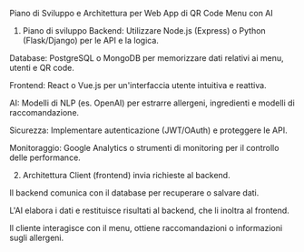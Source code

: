 Piano di Sviluppo e Architettura per Web App di QR Code Menu con AI
1. Piano di sviluppo
Backend: Utilizzare Node.js (Express) o Python (Flask/Django) per le API e la logica.

Database: PostgreSQL o MongoDB per memorizzare dati relativi ai menu, utenti e QR code.

Frontend: React o Vue.js per un'interfaccia utente intuitiva e reattiva.

AI: Modelli di NLP (es. OpenAI) per estrarre allergeni, ingredienti e modelli di raccomandazione.

Sicurezza: Implementare autenticazione (JWT/OAuth) e proteggere le API.

Monitoraggio: Google Analytics o strumenti di monitoring per il controllo delle performance.

2. Architettura
Client (frontend) invia richieste al backend.

Il backend comunica con il database per recuperare o salvare dati.

L'AI elabora i dati e restituisce risultati al backend, che li inoltra al frontend.

Il cliente interagisce con il menu, ottiene raccomandazioni o informazioni sugli allergeni.